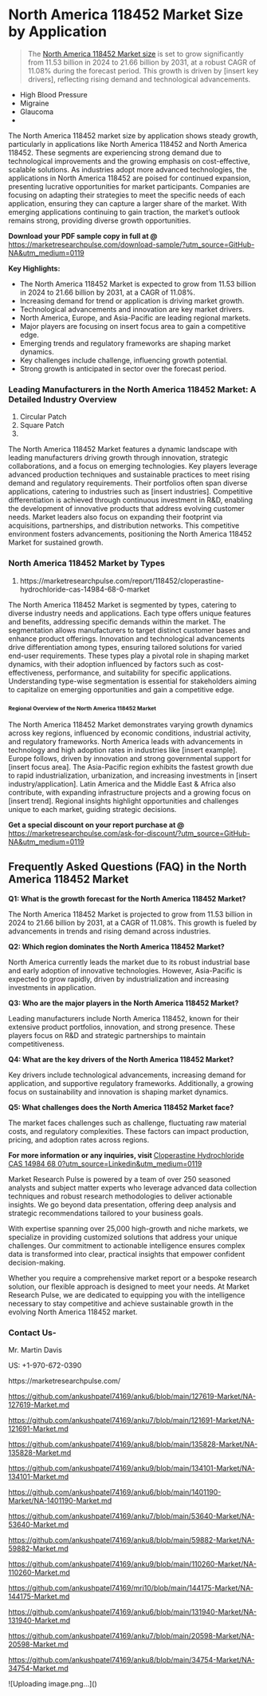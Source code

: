 <h1>North America 118452 Market&nbsp;Size by Application</h1><blockquote><p>The <a href="https://marketresearchpulse.com/download-sample/?utm_source=GitHub-NA&amp;utm_medium=0119">North America 118452 Market size</a> is set to grow significantly from 11.53 billion in 2024 to 21.66 billion by 2031, at a robust CAGR of 11.08% during the forecast period. This growth is driven by [insert key drivers], reflecting rising demand and technological advancements.</p></blockquote><ul><li>High Blood Pressure <li> Migraine <li> Glaucoma <li> </li></ul><p>The North America 118452 market size by application shows steady growth, particularly in applications like North America 118452 and North America 118452. These segments are experiencing strong demand due to technological improvements and the growing emphasis on cost-effective, scalable solutions. As industries adopt more advanced technologies, the applications in North America 118452 are poised for continued expansion, presenting lucrative opportunities for market participants. Companies are focusing on adapting their strategies to meet the specific needs of each application, ensuring they can capture a larger share of the market. With emerging applications continuing to gain traction, the market’s outlook remains strong, providing diverse growth opportunities.</p><p><strong>Download your PDF sample copy in full at @ </strong><a href="https://marketresearchpulse.com/download-sample/?utm_source=GitHub-NA&amp;utm_medium=0119">https://marketresearchpulse.com/download-sample/?utm_source=GitHub-NA&amp;utm_medium=0119</a></p><p><strong>Key Highlights: </strong></p><ul><li>The North America 118452 Market is expected to grow from 11.53 billion in 2024 to 21.66 billion by 2031, at a CAGR of 11.08%.</li><li>Increasing demand for trend or application is driving market growth.</li><li>Technological advancements and innovation are key market drivers.</li><li>North America, Europe, and Asia-Pacific are leading regional markets.</li><li>Major players are focusing on insert focus area to gain a competitive edge.</li><li>Emerging trends and regulatory frameworks are shaping market dynamics.</li><li>Key challenges include challenge, influencing growth potential.</li><li>Strong growth is anticipated in sector over the forecast period.</li></ul><h3>Leading Manufacturers in the North America 118452 Market: A Detailed Industry Overview</h3><ol><li>Circular Patch <li> Square Patch <li> </li></ol><div class="flex max-w-full flex-col flex-grow"><div class="min-h-8 text-message flex w-full flex-col items-end gap-2 whitespace-normal break-words [.text-message+&amp;]:mt-5" dir="auto" data-message-author-role="assistant" data-message-id="fd8432e4-4910-450d-b182-61b7bfb0a01f" data-message-model-slug="gpt-4o"><div class="flex w-full flex-col gap-1 empty:hidden first:pt-[3px]"><div class="markdown prose w-full break-words dark:prose-invert light"><p>The North America 118452 Market features a dynamic landscape with leading manufacturers driving growth through innovation, strategic collaborations, and a focus on emerging technologies. Key players leverage advanced production techniques and sustainable practices to meet rising demand and regulatory requirements. Their portfolios often span diverse applications, catering to industries such as [insert industries]. Competitive differentiation is achieved through continuous investment in R&amp;D, enabling the development of innovative products that address evolving customer needs. Market leaders also focus on expanding their footprint via acquisitions, partnerships, and distribution networks. This competitive environment fosters advancements, positioning the North America 118452 Market for sustained growth.</p></div></div></div></div><h3>North America 118452 Market by Types</h3><ol><li>https://marketresearchpulse.com/report/118452/cloperastine-hydrochloride-cas-14984-68-0-market</li></ol><div class="flex max-w-full flex-col flex-grow"><div class="min-h-8 text-message flex w-full flex-col items-end gap-2 whitespace-normal break-words [.text-message+&amp;]:mt-5" dir="auto" data-message-author-role="assistant" data-message-id="084470be-0bb7-4664-bddf-5156b4f41249" data-message-model-slug="gpt-4o-mini"><div class="flex w-full flex-col gap-1 empty:hidden first:pt-[3px]"><div class="markdown prose w-full break-words dark:prose-invert light"><p>The North America 118452 Market is segmented by types, catering to diverse industry needs and applications. Each type offers unique features and benefits, addressing specific demands within the market. The segmentation allows manufacturers to target distinct customer bases and enhance product offerings. Innovation and technological advancements drive differentiation among types, ensuring tailored solutions for varied end-user requirements. These types play a pivotal role in shaping market dynamics, with their adoption influenced by factors such as cost-effectiveness, performance, and suitability for specific applications. Understanding type-wise segmentation is essential for stakeholders aiming to capitalize on emerging opportunities and gain a competitive edge.</p></div></div></div></div><h3><span style="font-size: 11px;">Regional Overview of the North America 118452 Market</span></h3><div class="flex max-w-full flex-col flex-grow"><div class="min-h-8 text-message flex w-full flex-col items-end gap-2 whitespace-normal break-words [.text-message+&amp;]:mt-5" dir="auto" data-message-author-role="assistant" data-message-id="e9038762-ce64-4e30-91c9-9bd413514231" data-message-model-slug="gpt-4o-mini"><div class="flex w-full flex-col gap-1 empty:hidden first:pt-[3px]"><div class="markdown prose w-full break-words dark:prose-invert light"><p>The North America 118452 Market demonstrates varying growth dynamics across key regions, influenced by economic conditions, industrial activity, and regulatory frameworks. North America leads with advancements in technology and high adoption rates in industries like [insert example]. Europe follows, driven by innovation and strong governmental support for [insert focus area]. The Asia-Pacific region exhibits the fastest growth due to rapid industrialization, urbanization, and increasing investments in [insert industry/application]. Latin America and the Middle East &amp; Africa also contribute, with expanding infrastructure projects and a growing focus on [insert trend]. Regional insights highlight opportunities and challenges unique to each market, guiding strategic decisions.</p></div></div></div></div><p><strong>Get a special discount on your report purchase at @ </strong><a href="https://marketresearchpulse.com/ask-for-discount/?utm_source=GitHub-NA&amp;utm_medium=0119">https://marketresearchpulse.com/ask-for-discount/?utm_source=GitHub-NA&amp;utm_medium=0119</a></p><h2>Frequently Asked Questions (FAQ) in the North America 118452 Market</h2><p><strong>Q1: What is the growth forecast for the North America 118452 Market?</strong></p><p>The North America 118452 Market is projected to grow from 11.53 billion in 2024 to 21.66 billion by 2031, at a CAGR of 11.08%. This growth is fueled by advancements in trends and rising demand across industries.</p><p><strong>Q2: Which region dominates the North America 118452 Market?</strong></p><p>North America currently leads the market due to its robust industrial base and early adoption of innovative technologies. However, Asia-Pacific is expected to grow rapidly, driven by industrialization and increasing investments in application.</p><p><strong>Q3: Who are the major players in the North America 118452 Market?</strong></p><p>Leading manufacturers include North America 118452, known for their extensive product portfolios, innovation, and strong presence. These players focus on R&amp;D and strategic partnerships to maintain competitiveness.</p><p><strong>Q4: What are the key drivers of the North America 118452 Market?</strong></p><p>Key drivers include technological advancements, increasing demand for application, and supportive regulatory frameworks. Additionally, a growing focus on sustainability and innovation is shaping market dynamics.</p><p><strong>Q5: What challenges does the North America 118452 Market face?</strong></p><p>The market faces challenges such as challenge, fluctuating raw material costs, and regulatory complexities. These factors can impact production, pricing, and adoption rates across regions.</p><p><strong>For more information or any inquiries, visit&nbsp;</strong><a href="Cloperastine Hydrochloride CAS 14984 68 0?utm_source=Linkedin&utm_medium=0119">Cloperastine Hydrochloride CAS 14984 68 0?utm_source=Linkedin&utm_medium=0119</a></p><p>Market Research Pulse is powered by a team of over 250 seasoned analysts and subject matter experts who leverage advanced data collection techniques and robust research methodologies to deliver actionable insights. We go beyond data presentation, offering deep analysis and strategic recommendations tailored to your business goals.</p><p>With expertise spanning over 25,000 high-growth and niche markets, we specialize in providing customized solutions that address your unique challenges. Our commitment to actionable intelligence ensures complex data is transformed into clear, practical insights that empower confident decision-making.</p><p>Whether you require a comprehensive market report or a bespoke research solution, our flexible approach is designed to meet your needs. At Market Research Pulse, we are dedicated to equipping you with the intelligence necessary to stay competitive and achieve sustainable growth in the evolving North America 118452 market.</p><h3><strong>Contact Us-</strong></h3><p>Mr. Martin Davis</p><p>US: +1-970-672-0390</p><p>https://marketresearchpulse.com/</p><p><a href="https://github.com/ankushpatel74169/anku6/blob/main/127619-Market/NA-127619-Market.md">https://github.com/ankushpatel74169/anku6/blob/main/127619-Market/NA-127619-Market.md</a></p><p><a href="https://github.com/ankushpatel74169/anku7/blob/main/121691-Market/NA-121691-Market.md">https://github.com/ankushpatel74169/anku7/blob/main/121691-Market/NA-121691-Market.md</a></p><p><a href="https://github.com/ankushpatel74169/anku8/blob/main/135828-Market/NA-135828-Market.md">https://github.com/ankushpatel74169/anku8/blob/main/135828-Market/NA-135828-Market.md</a></p><p><a href="https://github.com/ankushpatel74169/anku9/blob/main/134101-Market/NA-134101-Market.md">https://github.com/ankushpatel74169/anku9/blob/main/134101-Market/NA-134101-Market.md</a></p><p><a href="https://github.com/ankushpatel74169/anku6/blob/main/1401190-Market/NA-1401190-Market.md">https://github.com/ankushpatel74169/anku6/blob/main/1401190-Market/NA-1401190-Market.md</a></p><p><a href="https://github.com/ankushpatel74169/anku7/blob/main/53640-Market/NA-53640-Market.md">https://github.com/ankushpatel74169/anku7/blob/main/53640-Market/NA-53640-Market.md</a></p><p><a href="https://github.com/ankushpatel74169/anku8/blob/main/59882-Market/NA-59882-Market.md">https://github.com/ankushpatel74169/anku8/blob/main/59882-Market/NA-59882-Market.md</a></p><p><a href="https://github.com/ankushpatel74169/anku9/blob/main/110260-Market/NA-110260-Market.md">https://github.com/ankushpatel74169/anku9/blob/main/110260-Market/NA-110260-Market.md</a></p><p><a href="https://github.com/ankushpatel74169/mri10/blob/main/144175-Market/NA-144175-Market.md">https://github.com/ankushpatel74169/mri10/blob/main/144175-Market/NA-144175-Market.md</a></p><p><a href="https://github.com/ankushpatel74169/anku6/blob/main/131940-Market/NA-131940-Market.md">https://github.com/ankushpatel74169/anku6/blob/main/131940-Market/NA-131940-Market.md</a></p><p><a href="https://github.com/ankushpatel74169/anku7/blob/main/20598-Market/NA-20598-Market.md">https://github.com/ankushpatel74169/anku7/blob/main/20598-Market/NA-20598-Market.md</a></p><p><a href="https://github.com/ankushpatel74169/anku8/blob/main/34754-Market/NA-34754-Market.md">https://github.com/ankushpatel74169/anku8/blob/main/34754-Market/NA-34754-Market.md</a></p>
![Uploading image.png…]()
